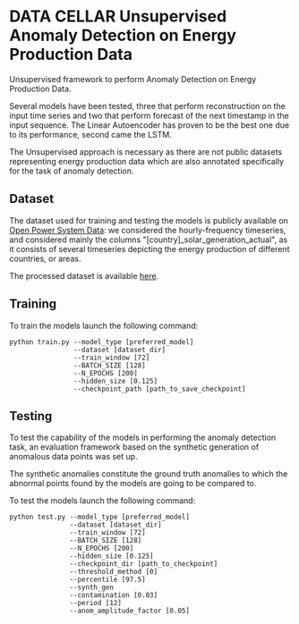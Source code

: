 # DATA CELLAR Unsupervised Anomaly Detection on Energy Production Data

Unsupervised framework to perform Anomaly Detection on Energy Production Data. 

Several models have been tested, three that perform reconstruction on the input time series and two that perform forecast of the next timestamp in the input sequence. The Linear Autoencoder has proven to be the best one due to its performance, second came the LSTM.

The Unsupervised approach is necessary as there are not public datasets representing energy production data which are also annotated specifically for the task of anomaly detection.

## Dataset

The dataset used for training and testing the models is publicly available on [Open Power System Data](https://data.open-power-system-data.org/time_series/): we considered the hourly-frequency timeseries, and considered mainly the columns "[country]_solar_generation_actual", as it consists of several timeseries depicting the energy production of different countries, or areas.

The processed dataset is available [here](/data/production_ts.csv).

## Training

To train the models launch the following command:

```
python train.py --model_type [preferred_model]
                --dataset [dataset_dir] 
                --train_window [72] 
                --BATCH_SIZE [128] 
                --N_EPOCHS [200] 
                --hidden_size [0.125] 
                --checkpoint_path [path_to_save_checkpoint] 
```

## Testing

To test the capability of the models in performing the anomaly detection task, an evaluation framework based on the synthetic generation of anomalous data points was set up.

The synthetic anomalies constitute the ground truth anomalies to which the abnormal points found by the models are going to be compared to.

To test the models launch the following command:

```
python test.py --model_type [preferred_model] 
               --dataset [dataset_dir] 
               --train_window [72] 
               --BATCH_SIZE [128] 
               --N_EPOCHS [200] 
               --hidden_size [0.125] 
               --checkpoint_dir [path_to_checkpoint] 
               --threshold_method [0] 
               --percentile [97.5] 
               --synth_gen 
               --contamination [0.03] 
               --period [12] 
               --anom_amplitude_factor [0.05]
```